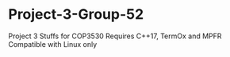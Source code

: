 # Project-3-Group-52
Project 3 Stuffs for COP3530
Requires C++17, TermOx and MPFR
Compatible with Linux only
